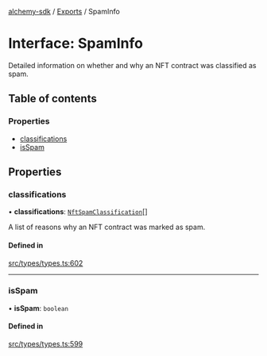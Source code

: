 [alchemy-sdk](../README.md) / [Exports](../modules.md) / SpamInfo

# Interface: SpamInfo

Detailed information on whether and why an NFT contract was classified as spam.

## Table of contents

### Properties

- [classifications](SpamInfo.md#classifications)
- [isSpam](SpamInfo.md#isspam)

## Properties

### classifications

• **classifications**: [`NftSpamClassification`](../enums/NftSpamClassification.md)[]

A list of reasons why an NFT contract was marked as spam.

#### Defined in

[src/types/types.ts:602](https://github.com/alchemyplatform/alchemy-sdk-js/blob/e05babb/src/types/types.ts#L602)

___

### isSpam

• **isSpam**: `boolean`

#### Defined in

[src/types/types.ts:599](https://github.com/alchemyplatform/alchemy-sdk-js/blob/e05babb/src/types/types.ts#L599)
